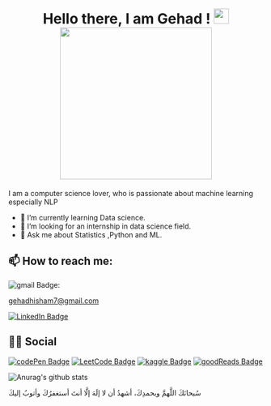 <!--
**geehaad/geehaad** is a ✨ _special_ ✨ repository because its `README.md` (this file) appears on your GitHub profile.
-->

<div id="header" align="center">
<h1> Hello there, I am Gehad ! <img src="https://raw.githubusercontent.com/MartinHeinz/MartinHeinz/master/wave.gif" width="30px"><br>
<img src="https://media.giphy.com/media/fo0HtwcJzNUcOlRdFc/giphy.gif" width="300">
  </h1>
</div>


I am a computer science lover, who is passionate about machine learning especially NLP

- 🌱 I’m currently learning Data science.
- 🤔 I’m looking for an internship in data science field.
- 💬 Ask me about Statistics ,Python and ML.

<h2>📫 How to reach me:</h2>

![gmail Badge](https://img.shields.io/badge/Gmail-D14836?style=for-the-badge&logo=gmail&logoColor=white): <p>gehadhisham7@gmail.com</p>

[![LinkedIn Badge](https://img.shields.io/badge/LinkedIn-0077B5?style=for-the-badge&logo=linkedin&logoColor=white)](https://www.linkedin.com/in/gehad-hisham/)


<h2>👨👩 Social</h2>

[![codePen Badge](https://img.shields.io/badge/Codepen-000000?style=for-the-badge&logo=codepen&logoColor=white)](https://codepen.io/gehad-hisham/pens/public?cursor=ZD0wJm89MSZwPTEmdj0zMTE5Njc2Mw==)
[![LeetCode Badge](https://img.shields.io/badge/-LeetCode-FFA116?style=for-the-badge&logo=LeetCode&logoColor=black)](https://leetcode.com/gehadhisham7/)
[![kaggle Badge](https://img.shields.io/badge/Kaggle-20BEFF?style=for-the-badge&logo=Kaggle&logoColor=white)](https://www.kaggle.com/gehadabdelghany)
[![goodReads Badge](https://img.shields.io/badge/Goodreads-372213?style=for-the-badge&logo=goodreads&logoColor=white)](https://www.goodreads.com/user/show/15131481-gehad)




![Anurag's github stats](https://github-readme-stats.vercel.app/api?username=geehaad)


<footer>
  <p>سُبحانَكَ اللَّهمَّ وبحمدِكَ، أشهدُ أن لا إلَهَ إلَّا أنتَ أستغفرُكَ وأتوبُ إليكَ</p>
</footer>

